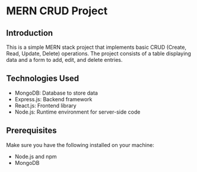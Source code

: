 # MERN CRUD Project

## Introduction

This is a simple MERN stack project that implements basic CRUD (Create, Read, Update, Delete) operations. The project consists of a table displaying data and a form to add, edit, and delete entries.

## Technologies Used

- MongoDB: Database to store data
- Express.js: Backend framework
- React.js: Frontend library
- Node.js: Runtime environment for server-side code

## Prerequisites

Make sure you have the following installed on your machine:

- Node.js and npm
- MongoDB
